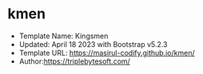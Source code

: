 # kmen
 
  * Template Name: Kingsmen
  * Updated: April 18  2023 with Bootstrap v5.2.3
  * Template URL: https://masirul-codify.github.io/kmen/
  * Author:https://triplebytesoft.com/
